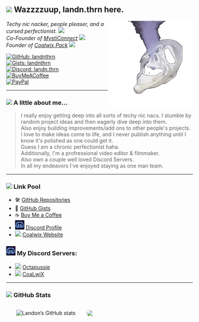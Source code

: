 <h2><img src="https://media.tenor.com/WMlKIY9S5mQAAAAj/aurora-shadow.gif" width="50"> Wazzzzuup, landn.thrn here. </h2>
<img align='right' src="https://raw.githubusercontent.com/landnthrnnn/DUMP/refs/heads/main/Updated%20Rim%20PFP%202.gif" width="230">

<p><em>Techy nic nacker, people pleaser, and a cursed perfectionist. <img src="https://media.tenor.com/23NitOvEEkMAAAAj/optical-illusion-rotating-head.gif" width="30"><br>
Co-Founder of <a href="https://mysticonnect.com">MystiConnect</a> <img src="https://raw.githubusercontent.com/landnthrnnn/DUMP/refs/heads/main/Mysti%20Loading%20Animation.gif" width="30"> <br>
Founder of <a href="https://coalwixpack.com">Coalwix Pack</a> <img src="https://raw.githubusercontent.com/landnthrnnn/DUMP/refs/heads/main/CoaLwiX%20PFP%20GIF.gif" width="30">
</em></p>

[![GitHub: landnthrn](https://img.shields.io/github/followers/landnthrn?label=Follow&style=social)](https://github.com/landnthrn)  
[![Gists: landnthrn](https://img.shields.io/badge/Gists-blue?logo=github&style=flat-square&link=https://gist.github.com/landnthrn)](https://gist.github.com/landnthrn)  
[![Discord: landn.thrn](https://img.shields.io/badge/Discord-%237289DA.svg?&style=flat-square&logo=discord&logoColor=white)](https://discord.com/users/831735011588964392)  
[![BuyMeACoffee](https://img.shields.io/badge/☕-Buy%20Me%20a%20Coffee-orange?style=flat-square)](https://buymeacoffee.com/landn.thrn/extras)  
[![PayPal](https://img.shields.io/badge/🌊-PayPal-blue?style=flat-square)](https://www.paypal.com/donate/?hosted_button_id=K4PLHFVBH7X8C)

---

### <img src="https://media.tenor.com/xxBBb5X4UtgAAAAj/skull-spin.gif" width="50"> A little about me...  

> I really enjoy getting deep into all sorts of techy nic nacs. I stumble by random project ideas and then eagerly dive deep into them.  
> Also enjoy building improvements/add ons to other people's projects.  
> I love to make ideas come to life, and I never publish anything until I know it's polished as one could get it.  
> Guess I am a chronic perfectionist haha.  
> Additionally, I'm a profressional video editor & filmmaker.  
> Also own a couple well loved Discord Servers.  
> In all my endeavors I've enjoyed staying as one man team.

---

### <img src="https://media.tenor.com/v8Zbfin49AgAAAAj/optical-illusion-rotating-slime.gif" width="40"> Link Pool

- 🛠️ [GitHub Repositories](https://github.com/landnthrn?tab=repositories)  
- 🧩 [GitHub Gists](https://gist.github.com/landnthrn)  
- ☕ [Buy Me a Coffee](https://buymeacoffee.com/landn.thrn/extras)  
- <img src="https://raw.githubusercontent.com/landnthrnnn/DUMP/refs/heads/main/TrippyDiscordIconGIF.gif" width="25"> [Discord Profile](https://discord.com/users/831735011588964392)  
- <img src="https://raw.githubusercontent.com/landnthrnnn/DUMP/refs/heads/main/CoaLwiX%20PFP%20GIF.gif" width="25"> [Coalwix Website](https://coalwixpack.com)

###   <img src="https://raw.githubusercontent.com/landnthrnnn/DUMP/refs/heads/main/TrippyDiscordIconGIF.gif" width="25"> My Discord Servers:   
- <img src="https://raw.githubusercontent.com/landnthrnnn/DUMP/refs/heads/main/Octapussie%20PFP%20GIF.gif" width="25"> [Octapussie](https://discord.gg/GZUnX6UHyT)  
- <img src="https://raw.githubusercontent.com/landnthrnnn/DUMP/refs/heads/main/CoaLwiX%20PFP%20GIF.gif" width="25"> [CoaLwiX](https://discord.gg/J6jWpru9nS)

---

### <img src="https://media.tenor.com/YdkkdXsD8QYAAAAj/space-animated-sphere.gif" width="40"> GitHub Stats  

<div style="display:flex; align-items:center; justify-content:center; gap:30px;">

<div>
  
![Landon’s GitHub stats](https://github-readme-stats.vercel.app/api?username=landnthrn&show_icons=true&theme=radical)

</div>

<img src="https://media1.tenor.com/m/kXUmy8A_v5oAAAAd/grim-reaper-reaper.gif" width="260" style="border-radius:10px;"/>

</div>
